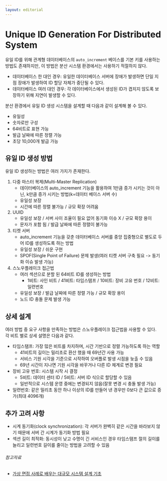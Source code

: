 ```yaml
---
layout: editorial
---
```


# Unique ID Generation For Distributed System

유일 ID를 위해 관계형 데이터베이스의 `auto_increment` 베이스를 기본 키를 사용하는 방법도 존재하지만, 이 방법은 분산 시스템 환경에서는 사용하기 적절하지 않다.

- 데이터베이스 한 대인 경우: 유일한 데이터베이스 서버에 장애가 발생하면 단일 지점 장애가 발생하여 ID 할당 자체가 중단될 수 있다.
- 데이터베이스 여러 대인 경우: 각 데이터베이스에서 생성된 ID가 겹치지 않도록 보장하기 위해 지연이 발생할 수 있다.

분산 환경에서 유일 ID 생성 시스템을 설계할 때 다음과 같이 설계해 볼 수 있다.

- 유일성
- 숫자로만 구성
- 64비트로 표현 가능
- 발급 날짜에 따른 정렬 가능
- 초당 10,000개 발급 가능

## 유일 ID 생성 방법

유일 ID 생성하는 방법은 여러 가지가 존재한다.

1. 다중 마스터 복제(Multi-Master Replication)
    - 데이터베이스의 auto_increment 기능을 활용하여 1만큼 증가 시키는 것이 아닌, k만큼 증가 시키는 방법(k=데이터 베이스 서버 수)
    - 유일성 보장
    - 시간에 따른 정렬 불가능 / 규모 확장 어려움
2. UUID
    - 유일성 보장 / 서버 사이 조율이 필요 없어 동기화 이슈 X / 규모 확장 용이
    - 문자가 포함 됨 / 발급 날짜에 따른 정렬이 불가능
3. 티켓 서버
    - auto_increment 기능을 갖춘 데이터베이스 서버를 중앙 집중형으로 별도로 두어 ID를 생성하도록 하는 방법
    - 유일성 보장 / 쉬운 구현
    - SPOF(Single Point of Failure) 문제 발생(여러 티켓 서버 구축 필요 -> 동기화 이슈 발생 가능)
4. 스노우플레이크 접근법
    - 여러 섹션으로 분할 된 64비트 ID를 생성하는 방법
        - 1비트: 사인 비트 / 41비트: 타임스탬프 / 10비트: 장비 고유 번호 / 12비트: 일련번호
    - 유일성 보장 / 발급 날짜에 따른 정렬 가능 / 규모 확장 용이
    - 노드 ID 충돌 문제 발생 가능

## 상세 설계

여러 방법 중 요구 사항을 만족하는 방법은 스노우플레이크 접근법을 사용할 수 있다.  
각 비트 별로 상세 설명은 다음과 같다.

- 타임스탬프: 가장 많은 비트를 차지하며, 시간 기반으로 정렬 가능하도록 하는 역할
    - 41비트의 길이는 밀리초로 환산 했을 때 69년간 사용 가능
    - 서비스 기원 시각을 기준으로 시작하여 오버플로 발생 시점을 늦출 수 있음
    - 69년 시간이 지나면 기원 시각을 바꾸거나 다른 ID 체계로 변경 필요
- 장비 고유 번호: 시스템 시작 시 결정
    - 5비트: 데이터 센터 ID / 5비트: 서버 ID 식으로 할당할 수 있음
    - 일반적으로 시스템 운영 중에는 변경되지 않음(잘못 변경 시 충돌 발생 가능)
- 일련번호: 같은 밀리초 동안 하나 이상의 ID를 만들어 낸 경우만 0보다 큰 값으로 증가(최대 4096개)

## 추가 고려 사항

- 시계 동기화(clock synchronization): 각 서버가 완벽히 같은 시간을 바라보지 않기 때문에 서버 간 시계가 동기화 방법 필요
- 섹션 길이 최적화: 동시성이 낮고 수명이 긴 서비스인 경우 타임스탬프 절의 길이를 늘리고 일련번호 길이를 줄이는 방법을 고려할 수 있음

###### 참고자료

- [가상 면접 사례로 배우는 대규모 시스템 설계 기초](https://www.nl.go.kr/seoji/contents/S80100000000.do?schM=intgr_detail_view_isbn&page=1&pageUnit=10&schType=simple&schStr=%EA%B0%80%EC%83%81+%EB%A9%B4%EC%A0%91+%EC%82%AC%EB%A1%80%EB%A1%9C+%EB%B0%B0%EC%9A%B0%EB%8A%94+%EB%8C%80%EA%B7%9C%EB%AA%A8&isbn=9788966263240&cipId=228421467%2C)
